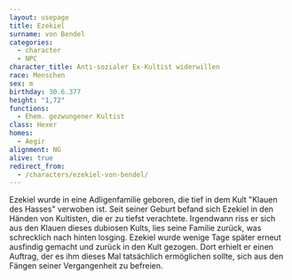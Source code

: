```yaml
---
layout: usepage
title: Ezekiel
surname: von Bendel
categories:
  - character
  - NPC
character_title: Anti-sozialer Ex-Kultist widerwillen
race: Menschen
sex: m
birthday: 30.6.377
height: "1,72"
functions:
  - Ehem. gezwungener Kultist
class: Hexer
homes:
  - Aegir
alignment: NG
alive: true
redirect_from:
  - /characters/ezekiel-von-bendel/
---
```


Ezekiel wurde in eine Adligenfamilie geboren, die tief in dem Kult "Klauen des Hasses" verwoben ist. Seit seiner Geburt
befand sich Ezekiel in den Händen von Kultisten, die er zu tiefst verachtete. Irgendwann riss er sich aus den Klauen
dieses dubiosen Kults, lies seine Familie zurück, was schrecklich nach hinten losging. Ezekiel wurde wenige Tage später
erneut ausfindig gemacht und zurück in den Kult gezogen. Dort erhielt er einen Auftrag, der es ihm dieses Mal
tatsächlich ermöglichen sollte, sich aus den Fängen seiner Vergangenheit zu befreien.